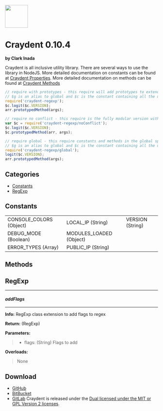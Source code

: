 <img src="http://craydent.com/JsonObjectEditor/img/svgs/craydent-logo.svg" width=75 height=75/>

# Craydent 0.10.4
**by Clark Inada**

Craydent is all inclusive utility library.  There are several ways to use the library in NodeJS.
More detailed documentation on constants can be found at [Craydent Properties](http://www.craydent.com/JsonObjectEditor/docs.html#/property/CraydentNode).
More detailed documentation on methods can be found at [Craydent Methods](http://www.craydent.com/JsonObjectEditor/docs.html#/method/CraydentNode)

```js
// require with prototypes - this require will add prototypes to extend classes and add two constants ($c, $g) to the global space.
// $g is an alias to global and $c is the constant containing all the utility methods and properties.
require('craydent-regexp');
$c.logit($c.VERSION);
arr.prototypedMethod(args);
```

```js
// require no conflict - this require is the fully modular version with no global constants, prototypes, or methods.
var $c = require('craydent-regexp/noConflict');
$c.logit($c.VERSION);
$c.prototypedMethod(arr, args);
```

```js
// require global - this require constants and methods in the global space and add prototypes to extend classes.
// $g is an alias to global and $c is the constant containing all the utility methods and properties.
require('craydent-regexp/global');
logit($c.VERSION);
arr.prototypedMethod(args);
```

## Categories

* [Constants](#markdown-header-constants)
* [RegExp](#markdown-header-regexp)

<a name='markdown-header-constants'></a>
## Constants

| | | |
| ----- | ----- | ----- |
| CONSOLE_COLORS (Object) |LOCAL_IP (String) |VERSION (String) |
DEBUG_MODE (Boolean) |MODULES_LOADED (Object) |
ERROR_TYPES (Array) |PUBLIC_IP (String) |


## Methods

<a name='markdown-header-regexp'></a>
## RegExp

*** 
#### _addFlags_ 
***

**Info:** RegExp class extension to add flags to regex

**Return:** (RegExp)

**Parameters:**

>* flags: (String) Flags to add

**Overloads:**

>None




## Download

 * [GitHub](https://github.com/craydent/node-library/modules/regexp)
 * [BitBucket](https://bitbucket.org/craydent/node-library/modules/regexp)
 * [GitLab](https://gitlab.com/craydent/node-library/modules/regexp)
Craydent is released under the [Dual licensed under the MIT or GPL Version 2 licenses](http://craydent.com/license).<br>